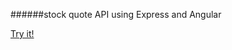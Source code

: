 ######stock quote API using Express and Angular

[Try it!](https://rawgit.com/jeffbell9/Stock-It-To-Me/master/public/index.html)
